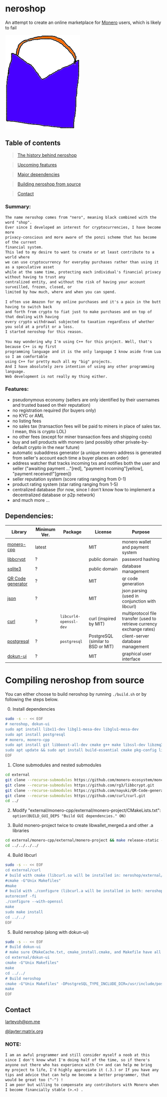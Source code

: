 # neroshop 

An attempt to create an online marketplace for [Monero](https://getmonero.org/) users, which is likely to fail

[![alt text](res/neroshop-logo.png)](https://github.com/larteyoh/neroshop "neroshop logo")

## Table of contents
> [The history behind neroshop](#summary)

> [Upcoming features](#features) <!--[Coming soon]--><!--* [Documentation](#documentation)-->

> [Major dependencies](#dependencies)

> [Building neroshop from source](#compiling-neroshop-from-source)

<!--* [Setting up PostgreSQL](#setting-up-postgresql)--> <!--* [License](#license)-->
> [Contact](#contact)


### Summary:
```
The name neroshop comes from "nero", meaning black combined with the word "shop".
Ever since I developed an interest for cryptocurrencies, I have become more 
privacy-conscious and more aware of the ponzi scheme that has become of the current 
financial system.
This led to my desire to want to create or at least contribute to a world where 
we can use cryptocurrency for everyday purchases rather than using it as a speculative asset
while at the same time, protecting each individual's financial privacy without having to trust any 
centralized entity, and without the risk of having your account surveilled, frozen, closed, or 
limited by how much, where and when you can spend.

I often use Amazon for my online purchases and it's a pain in the butt having to switch back 
and forth from crypto to fiat just to make purchases and on top of that dealing with having 
every crypto withdrawal subjected to taxation regardless of whether you sold at a profit or a loss.
I started neroshop for this reason.

You may wondering why I'm using C++ for this project. Well, that's because C++ is my first 
programming language and it is the only language I know aside from Lua so I am comfortable 
using C++ for pretty much all my "big" projects.
And I have absolutely zero intention of using any other programming language. 
Web development is not really my thing either.
```


### Features:
* pseudonymous economy (sellers are only identified by their usernames and trusted based on their reputation)
* no registration required (for buyers only)
* no KYC or AML
* no listing fees
* no sales tax (transaction fees will be paid to miners in place of sales tax. I mean, this is crypto LOL)
* no other fees (except for miner transaction fees and shipping costs)
* buy and sell products with monero (and possibly other private-by-default crypto in the near future)
* automatic subaddress generator (a unique monero address is generated from seller's account each time a buyer places an order)
* address watcher that tracks incoming txs and notifies both the user and seller
("awaiting payment ..."[red], "payment incoming"[yellow], "payment received!"[green])
* seller reputation system (score rating ranging from 0-1)
* product rating system (star rating ranging from 1-5)
* centralized database (for now, since I don't know how to implement a decentralized database or p2p network)
* and much more ...


## Dependencies:
|      Library                                                       | Minimum Ver.    | Package                | License                            |         Purpose                                                        |
|--------------------------------------------------------------------|-----------------|------------------------|------------------------------------|------------------------------------------------------------------------|
| [monero-cpp](https://github.com/monero-ecosystem/monero-cpp)       | latest          |                        | MIT                                | monero wallet and payment system                                       |
| [libbcrypt](https://github.com/rg3/libbcrypt)                      | ?               |                        | public domain                      | password hashing                                                       |
| [sqlite3](https://sqlite.org/)                                     | ?               |                        | public domain                      | database management                                                    |
| [QR Code generator](https://github.com/nayuki/QR-Code-generator)   | ?               |                        | MIT                                | qr code generation                                                     |
| [json](https://github.com/nlohmann/json/)                          | ?               |                        | MIT                                | json parsing (used in conjunction with libcurl)                        |
| [curl](https://github.com/curl/curl)                               | ?               | `libcurl4-openssl-dev` | curl (inspired by MIT)             | multiprotocol file transfer (used to retrieve currency exchange rates) |
| [postgresql](https://www.postgresql.org/)                          | ?               | `postgresql`           | PostgreSQL (similar to BSD or MIT) | client-server database management                                      |
| [dokun-ui](https://github.com/sidtheprince/dokun)                  | ?               |                        | MIT                                | graphical user interface                                               |


# Compiling neroshop from source
You can either choose to build neroshop by running `./build.sh` or by following the steps below.

0. Install dependencies
```sh
sudo -s -- << EOF
# neroshop, dokun-ui
sudo apt install libx11-dev libgl1-mesa-dev libglu1-mesa-dev
sudo apt install postgresql
# monero, monero-cpp
sudo apt install git libboost-all-dev cmake g++ make libssl-dev libzmq3-dev libhidapi-dev libudev-dev libusb-1.0-0-dev libfox-1.6-dev # copied from https://github.com/monero-ecosystem/monero-cpp#using-this-library-in-your-project
sudo apt update && sudo apt install build-essential cmake pkg-config libssl-dev libzmq3-dev libunbound-dev libsodium-dev libunwind8-dev liblzma-dev libreadline6-dev libldns-dev libexpat1-dev libpgm-dev qttools5-dev-tools libhidapi-dev libusb-1.0-0-dev libprotobuf-dev protobuf-compiler libudev-dev libboost-chrono-dev libboost-date-time-dev libboost-filesystem-dev libboost-locale-dev libboost-program-options-dev libboost-regex-dev libboost-serialization-dev libboost-system-dev libboost-thread-dev ccache doxygen graphviz # copied from https://github.com/monero-project/monero#dependencies
EOF
```

1. Clone submodules and nested submodules
```sh
cd external
git clone --recurse-submodules https://github.com/monero-ecosystem/monero-cpp.git
git clone --recurse-submodules https://github.com/rg3/libbcrypt.git
git clone --recurse-submodules https://github.com/nayuki/QR-Code-generator.git
git clone --recurse-submodules https://github.com/curl/curl.git
cd ../
```

2. Modify "external/monero-cpp/external/monero-project/CMakeLists.txt":
`option(BUILD_GUI_DEPS "Build GUI dependencies." ON)`
<!-- Step 2 is probably not necessary :U -->

3. Build monero-project twice to create libwallet_merged.a and other .a libraries
```sh
cd external/monero-cpp/external/monero-project && make release-static -j8 && make release-static -j8
cd ../../../../
```

4. Build libcurl
```sh
sudo -s -- << EOF
cd external/curl
# build with cmake (libcurl.so will be installed in: neroshop/external/curl/lib/)
#cmake -G"Unix Makefiles"
#make
# build with ./configure (libcurl.a will be installed in both: neroshop/external/curl/lib/.libs/ and /usr/local/lib/)
autoreconf -fi
./configure --with-openssl
make
sudo make install
cd ../../
EOF
```

5. Build neroshop (along with dokun-ui)
```sh
sudo -s -- << EOF
# Build dokun-ui
# make sure CMakeCache.txt, cmake_install.cmake, and Makefile have all been deleted if not
cd external/dokun-ui
cmake -G"Unix Makefiles"
make
cd ../../
# Build neroshop
cmake -G"Unix Makefiles" -DPostgreSQL_TYPE_INCLUDE_DIR=/usr/include/postgresql/
make
EOF
```

## Contact
larteyoh@pm.me

[@layter:matrix.org](https://app.element.io/#/room/#neroshop:matrix.org)

### NOTE:
```
I am an awful programmer and still consider myself a noob at this since I don't know what I'm doing half of the time, so if there's anyone out there who has experience with C++ and can help me bring
my project to life, I'd highly appreciate it (.3.) or If you have any tips and advice that can help me become a better programmer, that would be great too (^-^) !
I am poor but willing to compensate any contributors with Monero when I become financially stable (>.<) .
```

[//]: # (git add build.sh CMakeLists.txt external/ include/ readme.md res/neroshop-logo.png res/wallets src/ todo.txt res/ss res/tmp_images)
[//]: # (git commit -m"empty commit")
[//]: # (git push -u origin main)
